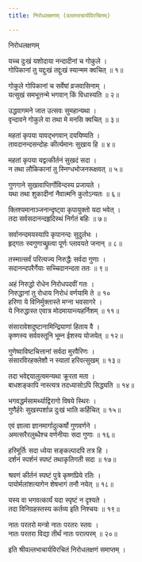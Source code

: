 ```yaml
---
title: निरोधलक्षणम् (वल्लभाचार्यविरचितम्)

---
```

  
 निरोधलक्षणम्   
  
यच्च दुःखं यशोदाया नन्दादीनां च गोकुले ।  
गोपिकानां तु यद्दुःखं तद्दुःखं स्यान्मम क्वचित् ॥ १॥  
  
गोकुले गोपिकानां च सर्वेषां व्रजवासिनाम् ।  
यत्सुखं समभूत्तन्मे भगवान् किं विधास्यति ॥ २॥  
  
उद्धवागमने जात उत्सवः सुमहान्यथा ।  
वृन्दावने गोकुले वा तथा मे मनसि क्वचित् ॥ ३॥  
  
महतां कृपया यावद्भगवान् दययिष्यति ।  
तावदानन्दसन्दोहः कीर्त्यमानः सुखाय हि ॥ ४॥  
  
महतां कृपया यद्वत्कीर्तनं सुखदं सदा ।  
न तथा लौकिकानां तु स्निग्धभोजनरूक्षवत् ॥ ५॥  
  
गुणगाने सुखावाप्तिर्गोविन्दस्य प्रजायते ।  
यथा तथा शुकादीनां नैवात्मनि कुतोऽन्यतः ॥ ६॥  
  
क्लिश्यमानाञ्जनान्दृष्ट्वा कृपायुक्तो यदा भवेत् ।  
तदा सर्वसदानन्दहृदिस्थं निर्गतं बहिः ॥ ७॥  
  
सर्वानन्दमयस्यापि कृपानन्दः सुदुर्लभः ।  
हृद्गतः स्वगुणाच्छ्रुत्वा पूर्णः प्लावयते जनान् ॥ ८॥  
  
तस्मात्सर्वं परित्यज्य निरुद्धैः सर्वदा गुणाः ।  
सदानन्दपरैर्गेयाः सच्चिदानन्दता ततः ॥ ९॥  
  
अहं निरुद्धो रोधेन निरोधपदवीं गतः ।  
निरुद्धानां तु रोधाय निरोधं वर्णयामि ते ॥ १०  
हरिणा ये विनिर्मुक्तास्ते मग्ना भवसागरे ।  
ये निरुद्धास्त एवात्र मोदमायान्त्यहर्निशम् ॥ ११॥  
  
संसारावेशदुष्टानामिन्द्रियाणां हिताय वै ।  
कृष्णस्य सर्ववस्तूनि भूम्न ईशस्य योजयेत् ॥ १२॥  
  
गुणेष्वाविष्टचित्तानां सर्वदा मुरवैरिणः ।  
संसारविरहक्लेशौ न स्यातां हरिवत्सुखम् ॥ १३॥  
  
तदा भवेद्दयालुत्वमन्यथा क्रूरता मता ।  
बाधशङ्कापि नास्त्यत्र तदध्यासोऽपि सिद्ध्यति ॥ १४॥  
  
भगवद्धर्मसामर्थ्याद्विरागो विषये स्थिरः ।  
गुणैर्हरेः सुखस्पर्शान्न दुःखं भाति कर्हिचित् ॥ १५॥  
  
एवं ज्ञात्वा ज्ञानमार्गादुत्कर्षो गुणवर्णने ।  
अमत्सरैरलुब्धैश्च वर्णनीयाः सदा गुणाः ॥ १६॥  
  
हरिमूर्तिः सदा ध्येया सङ्कल्पादपि तत्र हि ।  
दर्शनं स्पर्शनं स्पष्टं तथाकृतिगती सदा ॥ १७॥  
  
श्रवणं कीर्तनं स्पष्टं पुत्रे कृष्णप्रिये रतिः ।  
पायोर्मलांशत्यागेन शेषभागं तनौ नयेत् ॥ १८॥  
  
यस्य वा भगवत्कार्यं यदा स्पृष्टं न दृश्यते ।  
तदा विनिग्रहस्तस्य कर्तव्य इति निश्चयः ॥ १९॥  
  
नातः परतरो मन्त्रो नातः परतरः स्तवः ।  
नातः परतरा विद्या तीर्थं नातः परात्परम् ॥ २०॥  
  
इति श्रीवल्लभाचार्यविरचितं निरोधलक्षणं समाप्तम् ।  
  
  

  
